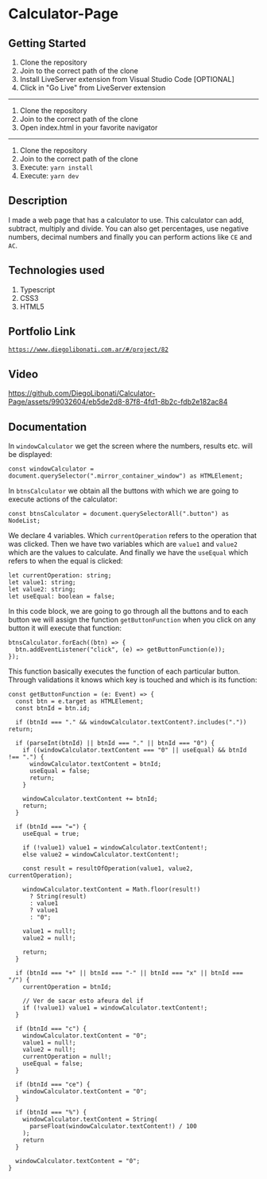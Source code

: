 # Calculator-Page

## Getting Started

1. Clone the repository
2. Join to the correct path of the clone
3. Install LiveServer extension from Visual Studio Code [OPTIONAL]
4. Click in "Go Live" from LiveServer extension

---

1. Clone the repository
2. Join to the correct path of the clone
3. Open index.html in your favorite navigator

---

1. Clone the repository
2. Join to the correct path of the clone
3. Execute: `yarn install`
4. Execute: `yarn dev`

## Description

I made a web page that has a calculator to use. This calculator can add, subtract, multiply and divide. You can also get percentages, use negative numbers, decimal numbers and finally you can perform actions like `CE` and `AC`.

## Technologies used

1. Typescript
2. CSS3
3. HTML5

## Portfolio Link

[`https://www.diegolibonati.com.ar/#/project/82`](https://www.diegolibonati.com.ar/#/project/82)

## Video

https://github.com/DiegoLibonati/Calculator-Page/assets/99032604/eb5de2d8-87f8-4fd1-8b2c-fdb2e182ac84

## Documentation

In `windowCalculator` we get the screen where the numbers, results etc. will be displayed:

```
const windowCalculator = document.querySelector(".mirror_container_window") as HTMLElement;
```

In `btnsCalculator` we obtain all the buttons with which we are going to execute actions of the calculator:

```
const btnsCalculator = document.querySelectorAll(".button") as NodeList;
```

We declare 4 variables. Which `currentOperation` refers to the operation that was clicked. Then we have two variables which are `value1` and `value2` which are the values to calculate. And finally we have the `useEqual` which refers to when the equal is clicked:

```
let currentOperation: string;
let value1: string;
let value2: string;
let useEqual: boolean = false;
```

In this code block, we are going to go through all the buttons and to each button we will assign the function `getButtonFunction` when you click on any button it will execute that function:

```
btnsCalculator.forEach((btn) => {
  btn.addEventListener("click", (e) => getButtonFunction(e));
});
```

This function basically executes the function of each particular button. Through validations it knows which key is touched and which is its function:

```
const getButtonFunction = (e: Event) => {
  const btn = e.target as HTMLElement;
  const btnId = btn.id;

  if (btnId === "." && windowCalculator.textContent?.includes(".")) return;

  if (parseInt(btnId) || btnId === "." || btnId === "0") {
    if ((windowCalculator.textContent === "0" || useEqual) && btnId !== ".") {
      windowCalculator.textContent = btnId;
      useEqual = false;
      return;
    }

    windowCalculator.textContent += btnId;
    return;
  }

  if (btnId === "=") {
    useEqual = true;

    if (!value1) value1 = windowCalculator.textContent!;
    else value2 = windowCalculator.textContent!;

    const result = resultOfOperation(value1, value2, currentOperation);

    windowCalculator.textContent = Math.floor(result!)
      ? String(result)
      : value1
      ? value1
      : "0";

    value1 = null!;
    value2 = null!;

    return;
  }

  if (btnId === "+" || btnId === "-" || btnId === "x" || btnId === "/") {
    currentOperation = btnId;

    // Ver de sacar esto afeura del if
    if (!value1) value1 = windowCalculator.textContent!;
  }

  if (btnId === "c") {
    windowCalculator.textContent = "0";
    value1 = null!;
    value2 = null!;
    currentOperation = null!;
    useEqual = false;
  }

  if (btnId === "ce") {
    windowCalculator.textContent = "0";
  }

  if (btnId === "%") {
    windowCalculator.textContent = String(
      parseFloat(windowCalculator.textContent!) / 100
    );
    return
  }

  windowCalculator.textContent = "0";
}
```
